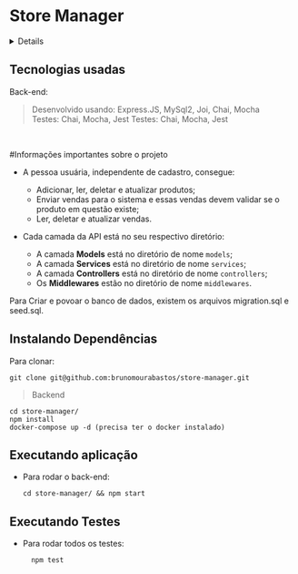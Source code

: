 # Store Manager

<details>
  #Contexto

  Minha primeira API utilizando a arquitetura MSC baseado no Diagrama Entidade-Relacionamento (DER) !

  Diagrama está em ./public/erStoreManager.png

  A API foi construída para um sistema de gerenciamento de vendas no formato dropshipping em que será possível criar, visualizar, deletar e atualizar produtos e vendas. Foi utilizado o banco de dados MySQL para a gestão de dados. API Restful na arquitetura MSC bem como alguns testes para prática de QA.

  Feito utilizando docker para ambiente de desenvolvimento.

  <br />
</details>

## Tecnologias usadas

Back-end:
> Desenvolvido usando: Express.JS, MySql2, Joi, Chai, Mocha <br> Testes: Chai, Mocha, Jest
> Testes: Chai, Mocha, Jest
<br />

#Informações importantes sobre o projeto

  - A pessoa usuária, independente de cadastro, consegue:
    - Adicionar, ler, deletar e atualizar produtos;
    - Enviar vendas para o sistema e essas vendas devem validar se o produto em questão existe;
    - Ler, deletar e atualizar vendas.

  - Cada camada da API está no seu respectivo diretório:
    - A camada **Models** está no diretório de nome `models`;
    - A camada **Services** está no diretório de nome `services`;
    - A camada **Controllers** está no diretório de nome `controllers`;
    - Os **Middlewares** estão no diretório de nome `middlewares`.

Para Criar e povoar o banco de dados, existem os arquivos migration.sql e seed.sql.

## Instalando Dependências

Para clonar:

```
git clone git@github.com:brunomourabastos/store-manager.git
```

> Backend
```
cd store-manager/ 
npm install
docker-compose up -d (precisa ter o docker instalado)
``` 

## Executando aplicação

* Para rodar o back-end:

  ```
  cd store-manager/ && npm start
  ```


## Executando Testes

* Para rodar todos os testes:

  ```
    npm test
  ```
